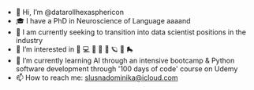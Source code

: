 - 👋 Hi, I’m @datarollhexasphericon
- 🎓 I have a PhD in Neuroscience of Language aaaand
- 💼 I am currently seeking to transition into data scientist positions in the industry
- 👀 I’m interested in 🧠 💻 🐶 🌱 🪸 🪐 🍷 🛼
- 🌱 I’m currently learning AI through an intensive bootcamp & Python software development through '100 days of code' course on Udemy
- 📫 How to reach me: slusnadominika@icloud.com

